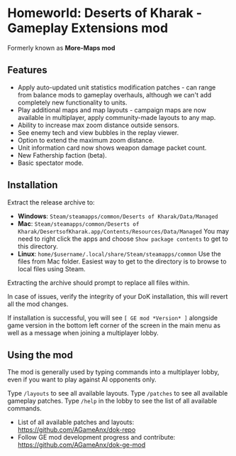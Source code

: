# Homeworld: Deserts of Kharak - **Gameplay Extensions mod**

Formerly known as **More-Maps mod**

## Features
- Apply auto-updated unit statistics modification patches - can range from balance mods to gameplay overhauls, although we can't add completely new functionality to units.
- Play additional maps and map layouts - campaign maps are now available in multiplayer, apply community-made layouts to any map.
- Ability to increase max zoom distance outside sensors.
- See enemy tech and view bubbles in the replay viewer.
- Option to extend the maximum zoom distance.
- Unit information card now shows weapon damage packet count.
- New Fathership faction (beta).
- Basic spectator mode.

## Installation

Extract the release archive to:

- **Windows**: `Steam/steamapps/common/Deserts of Kharak/Data/Managed` 
- **Mac**: `Steam/steamapps/common/Deserts of Kharak/DesertsofKharak.app/Contents/Resources/Data/Managed`
You may need to right click the apps and choose `Show package contents` to get to this directory.
- **Linux**: `home/$username/.local/share/Steam/steamapps/common`
Use the files from Mac folder. Easiest way to get to the directory is to browse to local files using Steam.

Extracting the archive should prompt to replace all files within.

In case of issues, verify the integrity of your DoK installation, this will revert all the mod changes.

If installation is successful, you will see `[ GE mod *Version* ]` alongside game version in the bottom left corner of the screen in the main menu as well as a message when joining a multiplayer lobby.

## Using the mod
The mod is generally used by typing commands into a multiplayer lobby, even if you want to play against AI opponents only.

Type `/layouts` to see all available layouts.
Type `/patches` to see all available gameplay patches.
Type `/help` in the lobby to see the list of all available commands.

- List of all available patches and layouts: https://github.com/AGameAnx/dok-repo
- Follow GE mod development progress and contribute: https://github.com/AGameAnx/dok-ge-mod
